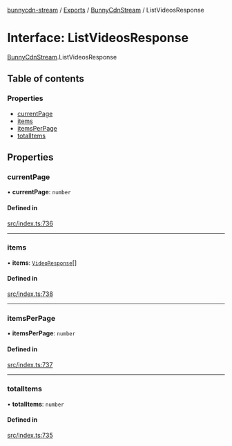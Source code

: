 [bunnycdn-stream](../README.md) / [Exports](../modules.md) / [BunnyCdnStream](../modules/BunnyCdnStream.md) / ListVideosResponse

# Interface: ListVideosResponse

[BunnyCdnStream](../modules/BunnyCdnStream.md).ListVideosResponse

## Table of contents

### Properties

- [currentPage](BunnyCdnStream.ListVideosResponse.md#currentpage)
- [items](BunnyCdnStream.ListVideosResponse.md#items)
- [itemsPerPage](BunnyCdnStream.ListVideosResponse.md#itemsperpage)
- [totalItems](BunnyCdnStream.ListVideosResponse.md#totalitems)

## Properties

### currentPage

• **currentPage**: `number`

#### Defined in

[src/index.ts:736](https://github.com/dan-online/bunnycdn-stream/blob/e358384/src/index.ts#L736)

___

### items

• **items**: [`VideoResponse`](BunnyCdnStream.VideoResponse.md)[]

#### Defined in

[src/index.ts:738](https://github.com/dan-online/bunnycdn-stream/blob/e358384/src/index.ts#L738)

___

### itemsPerPage

• **itemsPerPage**: `number`

#### Defined in

[src/index.ts:737](https://github.com/dan-online/bunnycdn-stream/blob/e358384/src/index.ts#L737)

___

### totalItems

• **totalItems**: `number`

#### Defined in

[src/index.ts:735](https://github.com/dan-online/bunnycdn-stream/blob/e358384/src/index.ts#L735)
